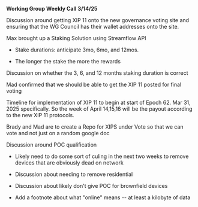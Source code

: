 **Working Group Weekly Call 3/14/25**

Discussion around getting XIP 11 onto the new governance voting site and
ensuring that the WG Council has their wallet addresses onto the site.

Max brought up a Staking Solution using Streamflow API

- Stake durations: anticipate 3mo, 6mo, and 12mos.

- The longer the stake the more the rewards

Discussion on whether the 3, 6, and 12 months staking duration is
correct

Mad confirmed that we should be able to get the XIP 11 posted for final
voting

Timeline for implementation of XIP 11 to begin at start of Epoch 62. Mar
31, 2025 specifically. So the week of April 14,15,16 will be the payout
according to the new XIP 11 protocols.

Brady and Mad are to create a Repo for XIPS under Vote so that we can
vote and not just on a random google doc

Discussion around POC qualification

- Likely need to do some sort of culing in the next two weeks to remove
  devices that are obviously dead on network

- Discussion about needing to remove residential

- Discussion about likely don't give POC for brownfield devices

- Add a footnote about what "online" means -- at least a kilobyte of
  data
